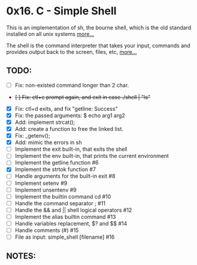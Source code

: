 # 0x16. C - Simple Shell
This is an implementation of sh, the bourne shell, which is the old standard
installed on all unix systems [more...](https://man7.org/linux/man-pages/man1/sh.1p.html)

The shell is the command interpreter that takes your input, commands and provides output
back to the screen, files, etc, [more...](https://github.com/rcgsheffield/linux-shell/blob/master/README.md)

## TODO:

- [ ] Fix: non-existed command longer than 2 char.
- ~~[ ] Fix: ctl+c prompt again, and exit in case ./shell | "ls"~~
- [x] Fix: ctl+d exits, and fix "getline: Success"
- [x] Fix: the passed arguments: $ echo arg1 arg2
- [x] Add: implement strcat();
- [x] Add: create a function to free the linked list.
- [x] Fix: _getenv();
- [x] Add: mimic the errors in sh
- [ ] Implement the exit built-in, that exits the shell
- [ ] Implement the env built-in, that prints the current environment
- [ ] Implement the getline function #6
- [x] Implement the strtok function #7
- [ ] Handle arguments for the built-in exit #8
- [ ] Implement setenv #9
- [ ] Implement unsentenv #9
- [ ] Implement the builtin command cd #10
- [ ] Handle the command separator ; #11
- [ ] Handle the && and || shell logical operators #12
- [ ] Implement the alias builtin command #13
- [ ] Handle variables replacement, $? and $$ #14
- [ ] Handle comments (#) #15
- [ ] File as input: simple_shell [filename] #16

## NOTES:
